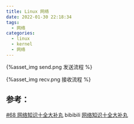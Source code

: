 ```yaml
---
title: Linux 网络
date: 2022-01-30 22:18:34
tags:
  - 网络
categories: 
  - linux
  - kernel  
  - 网络
---
```


<p></p>
<!-- more -->

{%asset_img  send.png 发送流程 %}

{%asset_img  recv.png  接收流程 %}


## 参考：
[#68 网络知识十全大补丸](https://www.bilibili.com/video/BV1vJ41127p2) bibibili
[网络知识十全大补丸](https://talkgo.org/t/topic/87)

